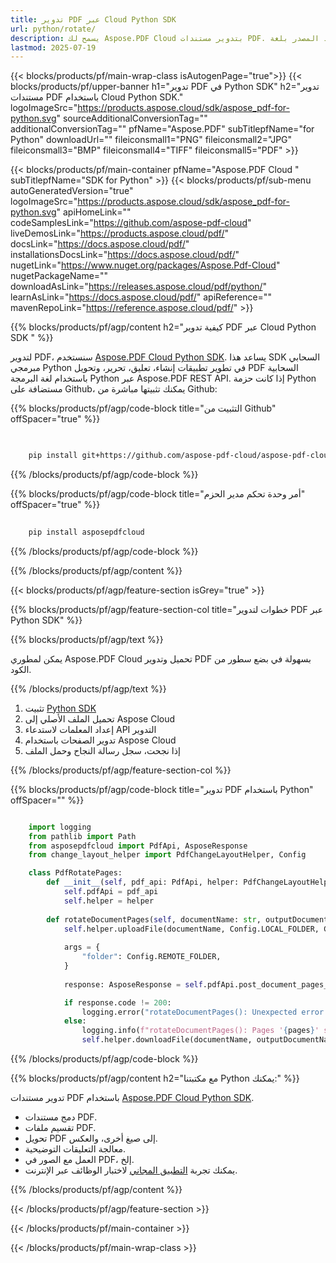 ```yaml
---
title: تدوير PDF عبر Cloud Python SDK
url: python/rotate/
description: يسمح لك Aspose.PDF Cloud بتدوير مستندات PDF. تحقق من كود المصدر بلغة Python لتدوير ملف PDF.
lastmod: 2025-07-19
---
```


{{< blocks/products/pf/main-wrap-class isAutogenPage="true">}}
{{< blocks/products/pf/upper-banner h1="تدوير PDF في Python SDK" h2="تدوير مستندات PDF باستخدام Cloud Python SDK." logoImageSrc="https://products.aspose.cloud/sdk/aspose_pdf-for-python.svg" sourceAdditionalConversionTag="" additionalConversionTag="" pfName="Aspose.PDF" subTitlepfName="for Python" downloadUrl="" fileiconsmall1="PNG" fileiconsmall2="JPG" fileiconsmall3="BMP" fileiconsmall4="TIFF" fileiconsmall5="PDF" >}}

{{< blocks/products/pf/main-container pfName="Aspose.PDF Cloud " subTitlepfName="SDK for Python" >}}
{{< blocks/products/pf/sub-menu autoGeneratedVersion="true" logoImageSrc="https://products.aspose.cloud/sdk/aspose_pdf-for-python.svg" apiHomeLink="" codeSamplesLink="https://github.com/aspose-pdf-cloud" liveDemosLink="https://products.aspose.cloud/pdf/" docsLink="https://docs.aspose.cloud/pdf/" installationsDocsLink="https://docs.aspose.cloud/pdf/" nugetLink="https://www.nuget.org/packages/Aspose.Pdf-Cloud" nugetPackageName="" downloadAsLink="https://releases.aspose.cloud/pdf/python/" learnAsLink="https://docs.aspose.cloud/pdf/" apiReference="" mavenRepoLink="https://reference.aspose.cloud/pdf/" >}}

{{% blocks/products/pf/agp/content h2="كيفية تدوير PDF عبر Cloud Python SDK " %}}

لتدوير PDF، سنستخدم
[Aspose.PDF Cloud Python SDK](https://products.aspose.cloud/pdf/python/). يساعد هذا SDK السحابي مبرمجي Python في تطوير تطبيقات إنشاء، تعليق، تحرير، وتحويل PDF السحابية باستخدام لغة البرمجة Python عبر Aspose.PDF REST API. إذا كانت حزمة Python مستضافة على Github، يمكنك تثبيتها مباشرة من Github:

{{% blocks/products/pf/agp/code-block title="التثبيت من Github" offSpacer="true" %}}

```bash

     
    pip install git+https://github.com/aspose-pdf-cloud/aspose-pdf-cloud-python.git


```

{{% /blocks/products/pf/agp/code-block %}}

{{% blocks/products/pf/agp/code-block title="أمر وحدة تحكم مدير الحزم" offSpacer="true" %}}

```bash
     
    pip install asposepdfcloud

```

{{% /blocks/products/pf/agp/code-block %}}

{{% /blocks/products/pf/agp/content %}}

{{< blocks/products/pf/agp/feature-section isGrey="true" >}}

{{% blocks/products/pf/agp/feature-section-col title="خطوات لتدوير PDF عبر Python SDK" %}}

{{% blocks/products/pf/agp/text %}}

يمكن لمطوري Aspose.PDF Cloud تحميل وتدوير PDF بسهولة في بضع سطور من الكود.

{{% /blocks/products/pf/agp/text %}}

1. تثبيت [Python SDK](https://pypi.org/project/asposepdfcloud/)
1. تحميل الملف الأصلي إلى Aspose Cloud
1. إعداد المعلمات لاستدعاء API التدوير
1. تدوير الصفحات باستخدام Aspose Cloud
1. إذا نجحت، سجل رسالة النجاح وحمل الملف

{{% /blocks/products/pf/agp/feature-section-col %}}

{{% blocks/products/pf/agp/code-block title="تدوير PDF باستخدام Python" offSpacer="" %}}

```python

    import logging
    from pathlib import Path
    from asposepdfcloud import PdfApi, AsposeResponse
    from change_layout_helper import PdfChangeLayoutHelper, Config

    class PdfRotatePages:
        def __init__(self, pdf_api: PdfApi, helper: PdfChangeLayoutHelper):
            self.pdfApi = pdf_api
            self.helper = helper
            
        def rotateDocumentPages(self, documentName: str, outputDocumentName: str, rotateAngle: str, pages: str):
            self.helper.uploadFile(documentName, Config.LOCAL_FOLDER, Config.REMOTE_FOLDER)
            
            args = {
                "folder": Config.REMOTE_FOLDER,
            }
            
            response: AsposeResponse = self.pdfApi.post_document_pages_rotate(documentName, rotateAngle, pages, **args)

            if response.code != 200:
                logging.error("rotateDocumentPages(): Unexpected error!")
            else:
                logging.info(f"rotateDocumentPages(): Pages '{pages}' successfully rotated!")
                self.helper.downloadFile(documentName, outputDocumentName, Config.LOCAL_FOLDER, Config.REMOTE_FOLDER, "rotated_")
```

{{% /blocks/products/pf/agp/code-block %}}

{{% blocks/products/pf/agp/content h2="مع مكتبتنا Python يمكنك:" %}}

تدوير مستندات PDF باستخدام [Aspose.PDF Cloud Python SDK](https://products.aspose.cloud/pdf/python/).

+ دمج مستندات PDF.
+ تقسيم ملفات PDF.
+ تحويل PDF إلى صيغ أخرى، والعكس.
+ معالجة التعليقات التوضيحية.
+ العمل مع الصور في PDF، إلخ.
+ يمكنك تجربة [التطبيق المجاني](https://products.aspose.app/pdf/family) لاختبار الوظائف عبر الإنترنت.

{{% /blocks/products/pf/agp/content %}}

{{< /blocks/products/pf/agp/feature-section >}}

{{< /blocks/products/pf/main-container >}}

{{< /blocks/products/pf/main-wrap-class >}}
